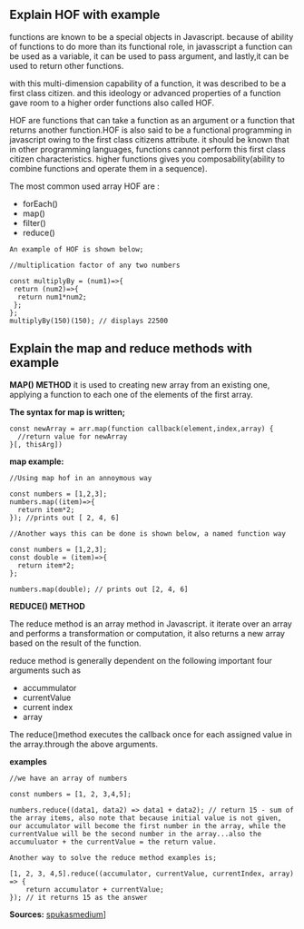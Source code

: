 ## Explain HOF with example 

functions are known to be a special objects in Javascript. because of ability of functions to do more than its functional role, in javasscript a function can be used as a variable, it can be used to pass argument, and lastly,it can be used to return other functions.

with this multi-dimension capability of a function, it was described to be a first class citizen. and this ideology or advanced properties of a function gave room to a higher order functions also called HOF.

HOF are functions that can take a function as an argument or a function that returns another function.HOF is also said to be a functional programming in javascript owing to the first class citizens attribute. it should be known that in other programming languages, functions cannot perform this first class citizen characteristics. higher functions gives you composability(ability to combine functions and operate them in a sequence).

The most common used array HOF are :
* forEach()
* map()
* filter()
* reduce()
```
An example of HOF is shown below;

//multiplication factor of any two numbers

const multiplyBy = (num1)=>{
 return (num2)=>{
  return num1*num2;
 };
};
multiplyBy(150)(150); // displays 22500
```


## Explain the map and reduce methods with example

**MAP() METHOD**
it is used to creating new array from an existing one, applying a function to each one of the elements of the first array.

**The syntax for map is written;**
```
const newArray = arr.map(function callback(element,index,array) {
  //return value for newArray
}[, thisArg])
```

**map example:**
```
//Using map hof in an annoymous way

const numbers = [1,2,3];
numbers.map((item)=>{
  return item*2;
}); //prints out [ 2, 4, 6]

//Another ways this can be done is shown below, a named function way

const numbers = [1,2,3];
const double = (item)=>{
  return item*2;
};

numbers.map(double); // prints out [2, 4, 6]
```


**REDUCE() METHOD**

The reduce method is an array method in Javascript. it iterate over an array and performs a transformation or computation, it also returns a new array based on the result of the function. 


reduce method is generally dependent on the following important four arguments such as 

* accummulator
* currentValue
* current index
* array

The reduce()method executes the callback once for each assigned value in the array.through the above arguments.

**examples**
```
//we have an array of numbers

const numbers = [1, 2, 3,4,5];

numbers.reduce((data1, data2) => data1 + data2); // return 15 - sum of the array items, also note that because initial value is not given, our accumulator will become the first number in the array, while the currentValue will be the second number in the array...also the accumuluator + the currentValue = the return value.

Another way to solve the reduce method examples is;

[1, 2, 3, 4,5].reduce((accumulator, currentValue, currentIndex, array) => {
    return accumulator + currentValue;
}); // it returns 15 as the answer
```

**Sources:** [spukas](https://dev.to/spukas/higher-order-functions-in-javascript-1f4n)[medium](https://medium.com/swlh/advanced-concepts-in-javascript-higher-order-functions-hof-ecd673a2a3f7)]

